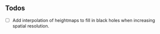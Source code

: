 ## Todos

- [ ] Add interpolation of heightmaps to fill in black holes when increasing spatial resolution.
